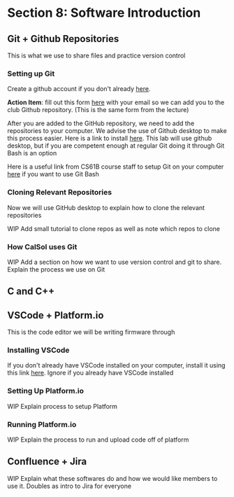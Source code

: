 # Section 8: Software Introduction

## Git + Github Repositories

This is what we use to share files and practice version control

### Setting up Git

Create a github account if you don't already [here](https://github.com/).

**Action Item**: fill out this form [here](WIP) with your email so we can add you to the club Github repository. (This is the same form from the lecture)

After you are added to the GitHub repository, we need to add the repositories to your computer. We advise the use of Github desktop to make this process easier. Here is a link to install [here](https://desktop.github.com/download/). This lab will use github desktop, but if you are competent enough at regular Git doing it through Git Bash is an option

Here is a useful link from CS61B course staff to setup Git on your computer [here](https://sp25.datastructur.es/labs/lab01/windows/) if you want to use Git Bash

### Cloning Relevant Repositories

Now we will use GitHub desktop to explain how to clone the relevant repositories

WIP Add small tutorial to clone repos as well as note which repos to clone

### How CalSol uses Git

WIP Add a section on how we want to use version control and git to share. Explain the process we use on Git

## C and C++

## VSCode + Platform.io

This is the code editor we will be writing firmware through

### Installing VSCode

If you don't already have VSCode installed on your computer, install it using this link [here](https://code.visualstudio.com/download). Ignore if you already have VSCode installed

### Setting Up Platform.io

WIP Explain process to setup Platform

### Running Platform.io

WIP Explain the process to run and upload code off of platform

## Confluence + Jira

WIP Explain what these softwares do and how we would like members to use it. Doubles as intro to Jira for everyone
